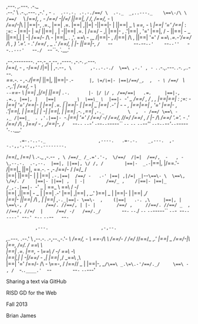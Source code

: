    ,---.                     _,.---._                 .-._                     
 .--.'  \      .-.,.---.   ,-.' , -  `.  .--.-. .-.-./==/ \  .-._  _,..---._   
 \==\-/\ \    /==/  `   \ /==/_,  ,  - \/==/ -|/=/  ||==|, \/ /, /==/,   -  \  
 /==/-|_\ |  |==|-, .=., |==|   .=.     |==| ,||=| -||==|-  \|  ||==|   _   _\ 
 \==\,   - \ |==|   '='  /==|_ : ;=:  - |==|- | =/  ||==| ,  | -||==|  .=.   | 
 /==/ -   ,| |==|- ,   .'|==| , '='     |==|,  \/ - ||==| -   _ ||==|,|   | -| 
/==/-  /\ - \|==|_  . ,'. \==\ -    ,_ /|==|-   ,   /|==|  /\ , ||==|  '='   / 
\==\ _.\=\.-'/==/  /\ ,  ) '.='. -   .' /==/ , _  .' /==/, | |- ||==|-,   _`/  
 `--`        `--`-`--`--'    `--`--''   `--`..---'   `--`./  `--``-.`.____.'   


  ,--.--------.  ,--.-,,-,--,    ,----.                 ,-.-.    _,.---._                                       
/==/,  -   , -\/==/  /|=|  | ,-.--` , \       ,-..-.-./  \==\ ,-.' , -  `.   .-.,.---.    _.-.     _,..---._   
\==\.-.  - ,-./|==|_ ||=|, ||==|-  _.-`       |, \=/\=|- |==|/==/_,  ,  - \ /==/  `   \ .-,.'|   /==/,   -  \  
 `--`\==\- \   |==| ,|/=| _||==|   `.-.       |- |/ |/ , /==/==|   .=.     |==|-, .=., |==|, |   |==|   _   _\ 
      \==\_ \  |==|- `-' _ /==/_ ,    /        \, ,     _|==|==|_ : ;=:  - |==|   '='  /==|- |   |==|  .=.   | 
      |==|- |  |==|  _     |==|    .-'         | -  -  , |==|==| , '='     |==|- ,   .'|==|, |   |==|,|   | -| 
      |==|, |  |==|   .-. ,\==|_  ,`-._         \  ,  - /==/ \==\ -    ,_ /|==|_  . ,'.|==|- `-._|==|  '='   / 
      /==/ -/  /==/, //=/  /==/ ,     /         |-  /\ /==/   '.='. -   .' /==/  /\ ,  )==/ - , ,/==|-,   _`/  
      `--`--`  `--`-' `-`--`--`-----``          `--`  `--`      `--`--''   `--`-`--`--'`--`-----'`-.`.____.'   


         .=-.-..-._                    ,----.   .=-.-.    _,---.  ,--.-,,-,--,,--.--------.                
  /==/_ /==/ \  .-._          ,-.--` , \ /==/_ /_.='.'-,  \/==/  /|=|  /==/,  -   , -\,--.-.  .-,--. 
 |==|, ||==|, \/ /, /        |==|-  _.-`|==|, |/==.'-     /|==|_ ||=|, \==\.-.  - ,-./==/- / /=/_ /  
 |==|  ||==|-  \|  |         |==|   `.-.|==|  /==/ -   .-' |==| ,|/=| _|`--`\==\- \  \==\, \/=/. /   
 |==|- ||==| ,  | -|        /==/_ ,    /|==|- |==|_   /_,-.|==|- `-' _ |     \==\_ \  \==\  \/ -/    
 |==| ,||==| -   _ |        |==|    .-' |==| ,|==|  , \_.' )==|  _     |     |==|- |   |==|  ,_/     
 |==|- ||==|  /\ , |        |==|_  ,`-._|==|- \==\-  ,    (|==|   .-. ,\     |==|, |   \==\-, /      
 /==/. //==/, | |- |        /==/ ,     //==/. //==/ _  ,  //==/, //=/  |     /==/ -/   /==/._/       
 `--`-` `--`./  `--`        `--`-----`` `--`-` `--`------' `--`-' `-`--`     `--`--`   `--`-`        


               ,---.                    ,-,--.  
  _,..---._  .--.'  \   ,--.-.  .-,--.,-.'-  _\ 
/==/,   -  \ \==\-/\ \ /==/- / /=/_ //==/_ ,_.' 
|==|   _   _\/==/-|_\ |\==\, \/=/. / \==\  \    
|==|  .=.   |\==\,   - \\==\  \/ -/   \==\ -\   
|==|,|   | -|/==/ -   ,| |==|  ,_/    _\==\ ,\  
|==|  '='   /==/-  /\ - \\==\-, /    /==/\/ _ | 
|==|-,   _`/\==\ _.\=\.-'/==/._/     \==\ - , / 
`-.`.____.'  `--`        `--`-`       `--`---'  




Sharing a text via GitHub

RISD GD for the Web

Fall 2013

Brian James

